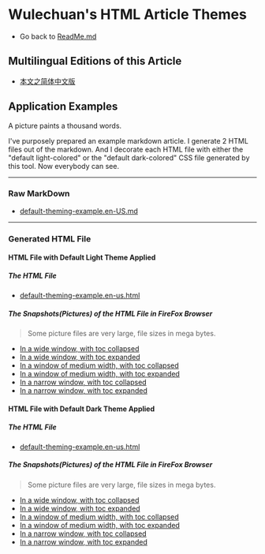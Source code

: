 <link rel="stylesheet" href="../../../dist/css/wulechuan-styles-for-html-via-markdown--vscode.default.min.css">

# Wulechuan's HTML Article Themes

- Go back to [ReadMe.md](../../../ReadMe.md)


## Multilingual Editions of this Article

- [本文之简体中文版](../zh-hans-CN/application-examples.md)



## Application Examples

A picture paints a thousand words.

I've purposely prepared an example markdown article. I generate 2 HTML files out of the markdown. And I decorate each HTML file with either the "default light-colored" or the "default dark-colored" CSS file generated by this tool. Now everybody can see.

-----

### Raw MarkDown

- [default-theming-example.en-US.md](../../examples/source-markdown-files/default-theming-example.en-US.md)

-----


### Generated HTML File

#### HTML File with Default Light Theme Applied

##### The HTML File

- [default-theming-example.en-us.html](../../examples/rendered/default-light-colored/html/default-theming-example.en-us.html)

##### The Snapshots(Pictures) of the HTML File in FireFox Browser

> Some picture files are very large, file sizes in mega bytes.

- [In a wide window, with toc collapsed](../../examples/rendered/default-light-colored/snapshots/en-US-example-1-in-a-wide-window-with-toc-collapsed.png)
- [In a wide window, with toc expanded](../../examples/rendered/default-light-colored/snapshots/en-US-example-1-in-a-wide-window-with-toc-expanded.png)
- [In a window of medium width, with toc collapsed](../../examples/rendered/default-light-colored/snapshots/en-US-example-2-in-a-window-of-medium-width-with-toc-collapsed.png)
- [In a window of medium width, with toc expanded](../../examples/rendered/default-light-colored/snapshots/en-US-example-2-in-a-window-of-medium-width-with-toc-expanded.png)
- [In a narrow window, with toc collapsed](../../examples/rendered/default-light-colored/snapshots/en-US-example-3-in-a-narrow-window-with-toc-collapsed.png)
- [In a narrow window, with toc expanded](../../examples/rendered/default-light-colored/snapshots/en-US-example-3-in-a-narrow-window-with-toc-expanded.png)




#### HTML File with Default Dark Theme Applied

##### The HTML File

- [default-theming-example.en-us.html](../../examples/rendered/default-dark-colored/html/default-theming-example.en-us.html)

##### The Snapshots(Pictures) of the HTML File in FireFox Browser

> Some picture files are very large, file sizes in mega bytes.

- [In a wide window, with toc collapsed](../../examples/rendered/default-dark-colored/snapshots/en-US-example-1-in-a-wide-window-with-toc-collapsed.png)
- [In a wide window, with toc expanded](../../examples/rendered/default-dark-colored/snapshots/en-US-example-1-in-a-wide-window-with-toc-expanded.png)
- [In a window of medium width, with toc collapsed](../../examples/rendered/default-dark-colored/snapshots/en-US-example-2-in-a-window-of-medium-width-with-toc-collapsed.png)
- [In a window of medium width, with toc expanded](../../examples/rendered/default-dark-colored/snapshots/en-US-example-2-in-a-window-of-medium-width-with-toc-expanded.png)
- [In a narrow window, with toc collapsed](../../examples/rendered/default-dark-colored/snapshots/en-US-example-3-in-a-narrow-window-with-toc-collapsed.png)
- [In a narrow window, with toc expanded](../../examples/rendered/default-dark-colored/snapshots/en-US-example-3-in-a-narrow-window-with-toc-expanded.png)


